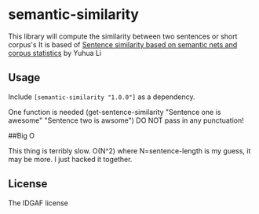 # semantic-similarity

This library will compute the similarity between two sentences or short corpus's
It is based of [Sentence similarity based on semantic nets and corpus statistics](http://ieeexplore.ieee.org/xpl/articleDetails.jsp?tp=&arnumber=1644735&url=http%3A%2F%2Fieeexplore.ieee.org%2Fiel5%2F69%2F34468%2F01644735.pdf%3Farnumber%3D1644735) by Yuhua Li

## Usage
Include `[semantic-similarity "1.0.0"]` as a dependency.

One function is needed (get-sentence-similarity "Sentence one is awesome" "Sentence two is awsome")
DO NOT pass in any punctuation!

##Big O

This thing is terribly slow. O(N^2) where N=sentence-length is my guess, it may be more. I just hacked it together.

## License

The IDGAF license
